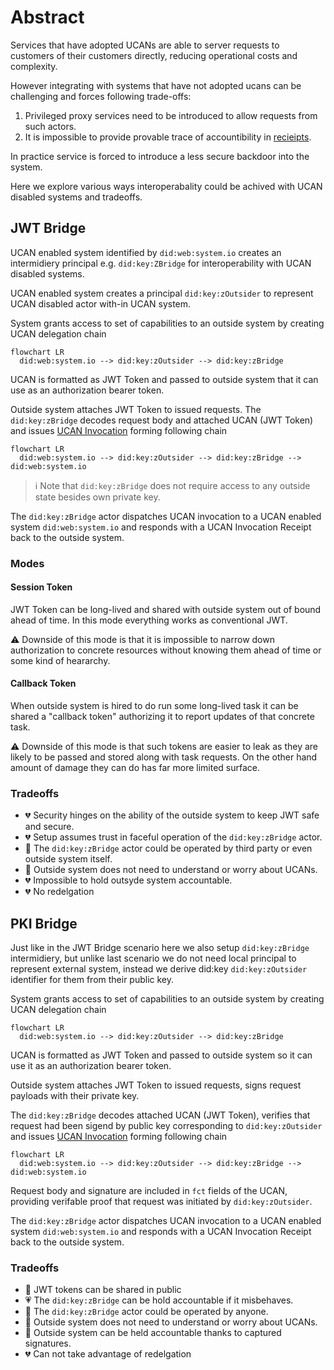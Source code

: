 # Abstract

Services that have adopted UCANs are able to server requests to customers of their customers directly, reducing operational costs and complexity.

However integrating with systems that have not adopted ucans can be challenging and forces following trade-offs:

1. Privileged proxy services need to be introduced to allow requests from such actors.
2. It is impossible to provide provable trace of accountibility in [recieipts](https://github.com/ucan-wg/invocation#225-receipt).

In practice service is forced to introduce a less secure backdoor into the system.

Here we explore various ways interoperabality could be achived with UCAN disabled systems and tradeoffs.

## JWT Bridge

UCAN enabled system identified by `did:web:system.io` creates an intermidiery principal e.g. `did:key:ZBridge` for interoperability with UCAN disabled systems.

UCAN enabled system creates a principal `did:key:zOutsider` to represent UCAN disabled actor with-in UCAN system.

System grants access to set of capabilities to an outside system by creating UCAN delegation chain

```mermaid
flowchart LR
  did:web:system.io --> did:key:zOutsider --> did:key:zBridge
```

UCAN is formatted as JWT Token and passed to outside system that it can use as an authorization bearer token.

Outside system attaches JWT Token to issued requests. The `did:key:zBridge` decodes request body and attached UCAN (JWT Token) and issues [UCAN Invocation](https://github.com/ucan-wg/invocation) forming following chain

```mermaid
flowchart LR
  did:web:system.io --> did:key:zOutsider --> did:key:zBridge --> did:web:system.io
```

> ℹ️ Note that `did:key:zBridge` does not require access to any outside state besides own private key.

The `did:key:zBridge` actor dispatches UCAN invocation to a UCAN enabled system `did:web:system.io` and responds with a UCAN Invocation Receipt back to the outside system.

### Modes

#### Session Token

JWT Token can be long-lived and shared with outside system out of bound ahead of time. In this mode everything works as conventional JWT.

⚠️ Downside of this mode is that it is impossible to narrow down authorization to concrete resources without knowing them ahead of time or some kind of heararchy.


#### Callback Token

When outside system is hired to do run some long-lived task it can be shared a "callback token" authorizing it to report updates of that concrete task.

⚠️ Downside of this mode is that such tokens are easier to leak as they are likely to be passed and stored along with task requests. On the other hand amount of damage they can do has far more limited surface.

### Tradeoffs

- 💔 Security hinges on the ability of the outside system to keep JWT safe and secure.
- 💔 Setup assumes trust in faceful operation of the `did:key:zBridge` actor.
- 💚 The `did:key:zBridge` actor could be operated by third party or even outside system itself.
- 💚 Outside system does not need to understand or worry about UCANs.
- 💔 Impossible to hold outsyde system accountable.
- 💔 No redelgation


## PKI Bridge

Just like in the JWT Bridge scenario here we also setup `did:key:zBridge` intermidiery, but unlike last scenario we do not need local principal to represent external system, instead we derive did:key `did:key:zOutsider` identifier for them from their public key.

System grants access to set of capabilities to an outside system by creating UCAN delegation chain

```mermaid
flowchart LR
  did:web:system.io --> did:key:zOutsider --> did:key:zBridge
```

UCAN is formatted as JWT Token and passed to outside system so it can use it as an authorization bearer token.

Outside system attaches JWT Token to issued requests, signs request payloads with their private key.

The `did:key:zBridge` decodes attached UCAN (JWT Token), verifies that request had been sigend by public key corresponding to `did:key:zOutsider` and issues [UCAN Invocation](https://github.com/ucan-wg/invocation) forming following chain

```mermaid
flowchart LR
  did:web:system.io --> did:key:zOutsider --> did:key:zBridge --> did:web:system.io
```

Request body and signature are included in `fct` fields of the UCAN, providing verifable proof that request was initiated by `did:key:zOutsider`.

The `did:key:zBridge` actor dispatches UCAN invocation to a UCAN enabled system `did:web:system.io` and responds with a UCAN Invocation Receipt back to the outside system.


### Tradeoffs

- 💚 JWT tokens can be shared in public
- 💗 The `did:key:zBridge` can be hold accountable if it misbehaves.
- 💚 The `did:key:zBridge` actor could be operated by anyone.
- 💚 Outside system does not need to understand or worry about UCANs.
- 💚 Outside system can be held accountable thanks to captured signatures.
- 💔 Can not take advantage of redelgation


